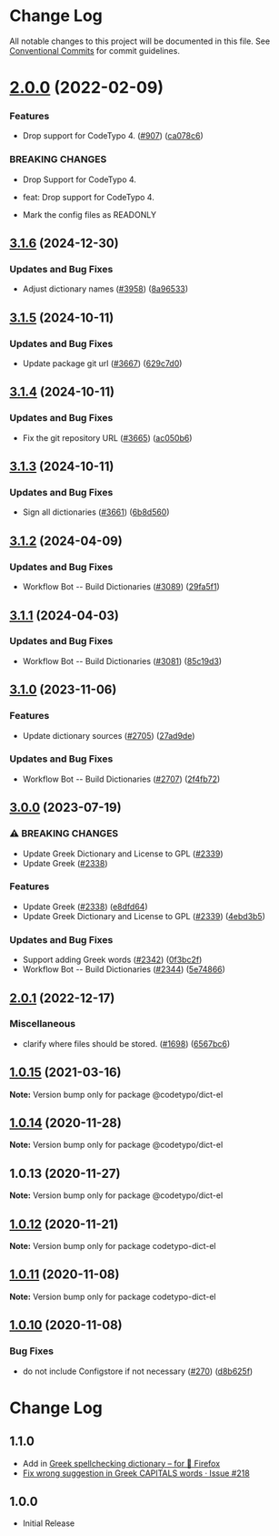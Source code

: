 # Change Log

All notable changes to this project will be documented in this file.
See [Conventional Commits](https://conventionalcommits.org) for commit guidelines.

# [2.0.0](https://github.com/khulnasoft/codetypo-dicts/compare/@codetypo/dict-el@1.0.15...@codetypo/dict-el@2.0.0) (2022-02-09)


### Features

* Drop support for CodeTypo 4. ([#907](https://github.com/khulnasoft/codetypo-dicts/issues/907)) ([ca078c6](https://github.com/khulnasoft/codetypo-dicts/commit/ca078c6a2e188cc3cf6276db1ba7e007f0f06f27))


### BREAKING CHANGES

* Drop Support for CodeTypo 4.

* feat: Drop support for CodeTypo 4.
* Mark the config files as READONLY





## [3.1.6](https://github.com/khulnasoft/codetypo-dicts/compare/@codetypo/dict-el@3.1.5...@codetypo/dict-el@3.1.6) (2024-12-30)


### Updates and Bug Fixes

* Adjust dictionary names ([#3958](https://github.com/khulnasoft/codetypo-dicts/issues/3958)) ([8a96533](https://github.com/khulnasoft/codetypo-dicts/commit/8a96533bec21280103740868b81559437c413501))

## [3.1.5](https://github.com/khulnasoft/codetypo-dicts/compare/@codetypo/dict-el@3.1.4...@codetypo/dict-el@3.1.5) (2024-10-11)


### Updates and Bug Fixes

* Update package git url ([#3667](https://github.com/khulnasoft/codetypo-dicts/issues/3667)) ([629c7d0](https://github.com/khulnasoft/codetypo-dicts/commit/629c7d0a5e1bacad1d3874b1f8372edc3494ef97))

## [3.1.4](https://github.com/khulnasoft/codetypo-dicts/compare/@codetypo/dict-el@3.1.3...@codetypo/dict-el@3.1.4) (2024-10-11)


### Updates and Bug Fixes

* Fix the git repository URL ([#3665](https://github.com/khulnasoft/codetypo-dicts/issues/3665)) ([ac050b6](https://github.com/khulnasoft/codetypo-dicts/commit/ac050b697d57820109995e92fac5ccc32ced1723))

## [3.1.3](https://github.com/khulnasoft/codetypo-dicts/compare/@codetypo/dict-el@3.1.2...@codetypo/dict-el@3.1.3) (2024-10-11)


### Updates and Bug Fixes

* Sign all dictionaries ([#3661](https://github.com/khulnasoft/codetypo-dicts/issues/3661)) ([6b8d560](https://github.com/khulnasoft/codetypo-dicts/commit/6b8d560cf51a593458ce42bca415859f872cfc97))

## [3.1.2](https://github.com/khulnasoft/codetypo-dicts/compare/@codetypo/dict-el@3.1.1...@codetypo/dict-el@3.1.2) (2024-04-09)


### Updates and Bug Fixes

* Workflow Bot -- Build Dictionaries ([#3089](https://github.com/khulnasoft/codetypo-dicts/issues/3089)) ([29fa5f1](https://github.com/khulnasoft/codetypo-dicts/commit/29fa5f1055e50e75911e5915ad188db1aca28559))

## [3.1.1](https://github.com/khulnasoft/codetypo-dicts/compare/@codetypo/dict-el@3.1.0...@codetypo/dict-el@3.1.1) (2024-04-03)


### Updates and Bug Fixes

* Workflow Bot -- Build Dictionaries ([#3081](https://github.com/khulnasoft/codetypo-dicts/issues/3081)) ([85c19d3](https://github.com/khulnasoft/codetypo-dicts/commit/85c19d31d453be427a465d49d5cb6abdd7d818f0))

## [3.1.0](https://github.com/khulnasoft/codetypo-dicts/compare/@codetypo/dict-el@3.0.0...@codetypo/dict-el@3.1.0) (2023-11-06)


### Features

* Update dictionary sources ([#2705](https://github.com/khulnasoft/codetypo-dicts/issues/2705)) ([27ad9de](https://github.com/khulnasoft/codetypo-dicts/commit/27ad9de120fc71bc1b9a2aacc4407c423aeee2fd))


### Updates and Bug Fixes

* Workflow Bot -- Build Dictionaries ([#2707](https://github.com/khulnasoft/codetypo-dicts/issues/2707)) ([2f4fb72](https://github.com/khulnasoft/codetypo-dicts/commit/2f4fb72ad0b370c78bdbc19f38ee6a452e767010))

## [3.0.0](https://github.com/khulnasoft/codetypo-dicts/compare/@codetypo/dict-el@2.0.1...@codetypo/dict-el@3.0.0) (2023-07-19)


### ⚠ BREAKING CHANGES

* Update Greek Dictionary and License to GPL ([#2339](https://github.com/khulnasoft/codetypo-dicts/issues/2339))
* Update Greek ([#2338](https://github.com/khulnasoft/codetypo-dicts/issues/2338))

### Features

* Update Greek ([#2338](https://github.com/khulnasoft/codetypo-dicts/issues/2338)) ([e8dfd64](https://github.com/khulnasoft/codetypo-dicts/commit/e8dfd644ffb49db8b8850ffdd8c3fa62c5a09ff2))
* Update Greek Dictionary and License to GPL ([#2339](https://github.com/khulnasoft/codetypo-dicts/issues/2339)) ([4ebd3b5](https://github.com/khulnasoft/codetypo-dicts/commit/4ebd3b5a7184768e51c32d9c697065e08b380c88))


### Updates and Bug Fixes

* Support adding Greek words ([#2342](https://github.com/khulnasoft/codetypo-dicts/issues/2342)) ([0f3bc2f](https://github.com/khulnasoft/codetypo-dicts/commit/0f3bc2fed89f6c9d5699613f0c66d72af17f9d7a))
* Workflow Bot -- Build Dictionaries ([#2344](https://github.com/khulnasoft/codetypo-dicts/issues/2344)) ([5e74866](https://github.com/khulnasoft/codetypo-dicts/commit/5e74866be0354bab2894d961ffffc61ac1b167f0))

## [2.0.1](https://github.com/khulnasoft/codetypo-dicts/compare/@codetypo/dict-el@2.0.0...@codetypo/dict-el@2.0.1) (2022-12-17)


### Miscellaneous

* clarify where files should be stored. ([#1698](https://github.com/khulnasoft/codetypo-dicts/issues/1698)) ([6567bc6](https://github.com/khulnasoft/codetypo-dicts/commit/6567bc62130404cb32945bdcc3bf07316c839396))

## [1.0.15](https://github.com/khulnasoft/codetypo-dicts/compare/@codetypo/dict-el@1.0.14...@codetypo/dict-el@1.0.15) (2021-03-16)

**Note:** Version bump only for package @codetypo/dict-el





## [1.0.14](https://github.com/khulnasoft/codetypo-dicts/compare/@codetypo/dict-el@1.0.13...@codetypo/dict-el@1.0.14) (2020-11-28)

**Note:** Version bump only for package @codetypo/dict-el





## 1.0.13 (2020-11-27)

**Note:** Version bump only for package @codetypo/dict-el





## [1.0.12](https://github.com/khulnasoft/codetypo-dicts/compare/codetypo-dict-el@1.0.11...codetypo-dict-el@1.0.12) (2020-11-21)

**Note:** Version bump only for package codetypo-dict-el

## [1.0.11](https://github.com/khulnasoft/codetypo-dicts/compare/codetypo-dict-el@1.0.10...codetypo-dict-el@1.0.11) (2020-11-08)

**Note:** Version bump only for package codetypo-dict-el

## [1.0.10](https://github.com/khulnasoft/codetypo-dicts/compare/codetypo-dict-el@1.0.9...codetypo-dict-el@1.0.10) (2020-11-08)

### Bug Fixes

- do not include Configstore if not necessary ([#270](https://github.com/khulnasoft/codetypo-dicts/issues/270)) ([d8b625f](https://github.com/khulnasoft/codetypo-dicts/commit/d8b625f2f42d5cc6c4a9390216ac1e5037886e44))

# Change Log

## 1.1.0

- Add in [Greek spellchecking dictionary – for 🦊 Firefox](https://addons.mozilla.org/en-US/firefox/addon/greek-spellchecking-dictionary/)
- [Fix wrong suggestion in Greek CAPITALS words · Issue #218](https://github.com/khulnasoft/codetypo-dicts/issues/218)

## 1.0.0

- Initial Release
